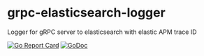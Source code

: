 # grpc-elasticsearch-logger
Logger for gRPC server to elasticsearch with elastic APM trace ID

[![Go Report Card](https://goreportcard.com/badge/github.com/meateam/grpc-elasticsearch-logger)](https://goreportcard.com/report/github.com/meateam/grpc-elasticsearch-logger)
[![GoDoc](https://godoc.org/github.com/meateam/grpc-elasticsearch-logger?status.svg)](https://godoc.org/github.com/meateam/grpc-elasticsearch-logger)
